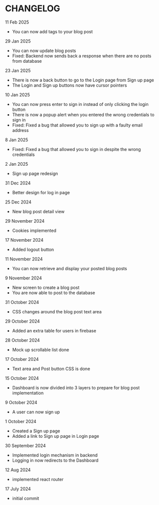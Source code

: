 # CHANGELOG

11 Feb 2025
- You can now add tags to your blog post

29 Jan 2025
- You can now update blog posts
- Fixed: Backend now sends back a response when there are no posts from database

23 Jan 2025
- There is now a back button to go to the Login page from Sign up page
- The Login and Sign up buttons now have cursor pointers

10 Jan 2025
- You can now press enter to sign in instead of only clicking the login button
- There is now a popup alert when you entered the wrong credentials to sign in
- Fixed: Fixed a bug that allowed you to sign up with a faulty email address

8 Jan 2025
- Fixed: Fixed a bug that allowed you to sign in despite the wrong credentials

2 Jan 2025
- Sign up page redesign

31 Dec 2024
- Better design for log in page

25 Dec 2024
- New blog post detail view 

29 November 2024
- Cookies implemented

17 November 2024
- Added logout button

11 November 2024
- You can now retrieve and display your posted blog posts

9 November 2024
- New screen to create a blog post
- You are now able to post to the database

31 October 2024
- CSS changes around the blog post text area

29 October 2024
- Added an extra table for users in firebase

28 October 2024
- Mock up scrollable list done

17 October 2024
- Text area and Post button CSS is done


15 October 2024
- Dashboard is now divided into 3 layers to prepare for blog post implementation

9 October 2024
- A user can now sign up

1 October 2024
- Created a Sign up page
- Added a link to Sign up page in Login page

30 September 2024
- Implemented login mechanism in backend
- Logging in now redirects to the Dashboard

12 Aug 2024
- implemented react router

17 July 2024
- initial commit
